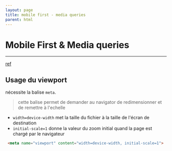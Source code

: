 ```yaml
---
layout: page
title: mobile first - media queries
parent: html
---
```


# Mobile First & Media queries
>
----
[ref](http://school.truchot.co/media-queries-css/#/)

## Usage du viewport
nécessite la balise `meta`.
> cette balise permet de demander au navigator de redimensionner et de remettre à l'echelle
-  `width=device-width` met la taille du fichier à la taille de l'écran de destination
- `initial-scale=1` donne la valeur du zoom initial quand la page est chargé par le navigateur
```html
 <meta name="viewport" content="width=device-width, initial-scale=1">
```

##